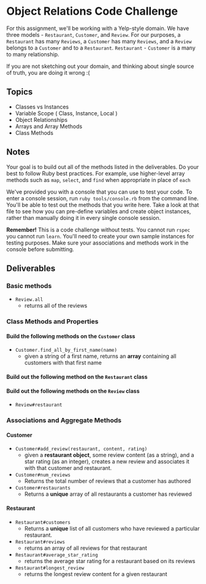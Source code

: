 # Object Relations Code Challenge

For this assignment, we'll be working with a Yelp-style domain. We have three models - `Restaurant`, `Customer`, and `Review`.
For our purposes, a `Restaurant` has many `Reviews`, a `Customer` has many `Reviews`, and a `Review` belongs to a `Customer` and to a `Restaurant`.
`Restaurant` - `Customer` is a many to many relationship.

If you are not sketching out your domain, and thinking about single source of truth,
you are doing it wrong :(

## Topics

- Classes vs Instances
- Variable Scope ( Class, Instance, Local )
- Object Relationships
- Arrays and Array Methods
- Class Methods

## Notes

Your goal is to build out all of the methods listed in the deliverables. Do your best to follow Ruby best practices. For example, use higher-level array methods such as `map`, `select`, and `find` when appropriate in place of `each`

We've provided you with a console that you can use to test your code. To enter a console session, run `ruby tools/console.rb` from the command line. You'll be able to test out the methods that you write here. Take a look at that file to see how you can pre-define variables and create object instances, rather than manually doing it in every single console session.

**Remember!** This is a code challenge without tests. You cannot run `rspec` you cannot run `learn`. You'll need to create your own sample instances for testing purposes. Make sure your associations and methods work in the console before submitting.

## Deliverables

### Basic methods
<!-- - `Customer.all`
  - should return **all** of the customer instances
- `Restaurant.all`
  - returns an array of all restaurants -->
- `Review.all`
  - returns all of the reviews
  
### Class Methods and Properties

#### Build the following methods on the `Customer` class
<!-- - `Customer.find_by_name(name)` 
  - given a string of a **full name**, returns the **first customer** whose full name matches #I think first brings back the first customer. I'm not sure how to test this in pry though. Ask TCA later -->
- `Customer.find_all_by_first_name(name)`
  - given a string of a first name, returns an **array** containing all customers with that first name
<!-- - `Customer.all_names`
  - should return an **array** of all of the customer full names -->


#### Build out the following method on the `Restaurant` class
<!-- - `Restaurant.find_by_name(name)`
  - given a string of restaurant name, returns the first restaurant that matches -->


#### Build out the following methods on the `Review` class
<!-- - `Review#customer`
  - returns the customer object for that given review -->
  <!-- - Once a review is created, I should not be able to change the author #this means attr_reader  -->
- `Review#restaurant`
  <!-- - returns the restaurant object for that given review -->
  <!-- - Once a review is created, I should not be able to change the restaurant #this means attr_reader  -->
<!-- - `Review#rating`
  - returns the star rating for a restaurant. This should be an integer from 1-5 -->
<!-- - `Review#content`
  - returns the review content, as a string, for a particular review -->


### Associations and Aggregate Methods

#### Customer
- `Customer#add_review(restaurant, content, rating)`
  - given a **restaurant object**, some review content (as a string), and a star rating (as an integer), creates a new review and associates it with that customer and restaurant.
- `Customer#num_reviews`
  - Returns the total number of reviews that a customer has authored
- `Customer#restaurants`
  - Returns a **unique** array of all restaurants a customer has reviewed

#### Restaurant
- `Restaurant#customers`
  - Returns a **unique** list of all customers who have reviewed a particular restaurant.
- `Restaurant#reviews`
  - returns an array of all reviews for that restaurant
- `Restaurant#average_star_rating`
  - returns the average star rating for a restaurant based on its reviews
- `Restaurant#longest_review`
  - returns the longest review content for a given restaurant